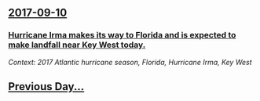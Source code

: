 ## [2017-09-10](/news/2017/09/10/index.md)

### [Hurricane Irma makes its way to Florida and is expected to make landfall near Key West today. ](/news/2017/09/10/hurricane-irma-makes-its-way-to-florida-and-is-expected-to-make-landfall-near-key-west-today.md)
_Context: 2017 Atlantic hurricane season, Florida, Hurricane Irma, Key West_

## [Previous Day...](/news/2017/09/9/index.md)

